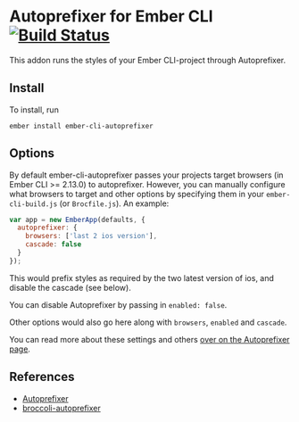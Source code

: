 # Autoprefixer for Ember CLI [![Build Status](https://travis-ci.org/kimroen/ember-cli-autoprefixer.svg?branch=master)](https://travis-ci.org/kimroen/ember-cli-autoprefixer)
This addon runs the styles of your Ember CLI-project through
Autoprefixer.

## Install
To install, run

```
ember install ember-cli-autoprefixer
```

## Options
By default ember-cli-autoprefixer passes your projects target browsers (in Ember CLI >= 2.13.0)
to autoprefixer. However, you can manually configure what browsers to target and other options by
specifying them in your `ember-cli-build.js` (or `Brocfile.js`). An example:

```js
var app = new EmberApp(defaults, {
  autoprefixer: {
    browsers: ['last 2 ios version'],
    cascade: false
  }
});
```

This would prefix styles as required by the two latest version of ios, and disable the cascade (see below).

You can disable Autoprefixer by passing in `enabled: false`.

Other options would also go here along with `browsers`, `enabled` and `cascade`.

You can read more about these settings and others [over on the Autoprefixer page](https://github.com/postcss/autoprefixer#options).

## References
- [Autoprefixer](https://github.com/postcss/autoprefixer)
- [broccoli-autoprefixer](https://github.com/sindresorhus/broccoli-autoprefixer)
